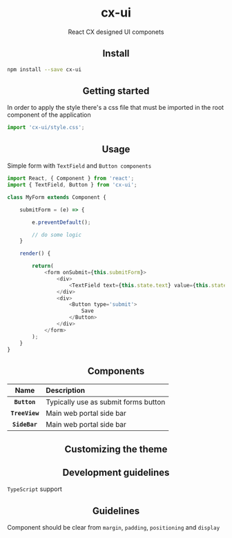 <div align='center'>
    <h1>
        cx-ui
    </h1>
    <p>
        React CX designed UI componets
    </p>
</div>

<h2 align='center'>Install</h2>

```bash
npm install --save cx-ui
```
<h2 align='center'>Getting started</h2>

In order to apply the style there's a css file that must be imported in the root component of the application

```js
import 'cx-ui/style.css';
```

<h2 align='center'>Usage</h2>

Simple form with `TextField` and `Button components`

```js
import React, { Component } from 'react';
import { TextField, Button } from 'cx-ui';

class MyForm extends Component {

    submitForm = (e) => {

        e.preventDefault();

        // do some logic
    }

    render() {

        return(
            <form onSubmit={this.submitForm}>
                <div>
                    <TextField text={this.state.text} value={this.state.value} />
                </div>
                <div>
                    <Button type='submit'>
                        Save
                    </Button>
                </div>
            </form>
        );
    }
}
```

<h2 align='center'>Components</h2>

|Name|Description|
|:--:|:----------|
|**`Button`**|Typically use as submit forms button|
|**`TreeView`**|Main web portal side bar|
|**`SideBar`**|Main web portal side bar|

<h2 align='center'>Customizing the theme</h2>

<h2 align='center'>Development guidelines</h2>

`TypeScript` support

<h2 align='center'>Guidelines</h2>

Component should be clear from `margin`, `padding`, `positioning` and `display`


